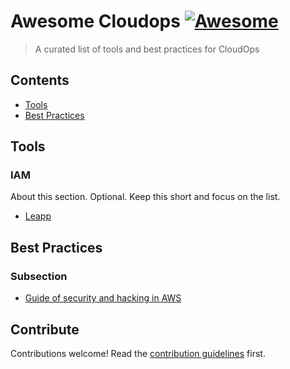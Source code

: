 # Awesome Cloudops [![Awesome](https://awesome.re/badge.svg)](https://awesome.re)

> A curated list of tools and best practices for CloudOps


## Contents

- [Tools](#tools)
- [Best Practices](#best-practices)


## Tools

### IAM

About this section. Optional. Keep this short and focus on the list.

- [Leapp](https://www.leapp.cloud/)


## Best Practices

### Subsection

- [Guide of security and hacking in AWS](https://hackingthe.cloud/)


## Contribute

Contributions welcome! Read the [contribution guidelines](contributing.md) first.
